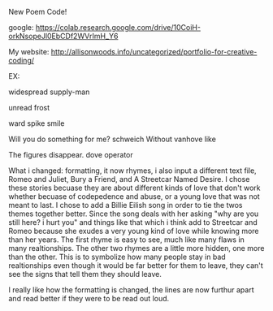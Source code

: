 New Poem Code!

google: https://colab.research.google.com/drive/10CoiH-orkNsopeJl0EbCDf2WVrImH_Y6

My website: http://allisonwoods.info/uncategorized/portfolio-for-creative-coding/


EX:

widespread
supply-man
                   
unread
frost
                   
ward
spike
smile
                   
Will you do something for me?
schweich
Without
vanhove
like
                   
The figures disappear.
dove
operator


What i changed: formatting, it now rhymes, i also input a different text file, Romeo and Juliet, Bury a Friend, and A Streetcar Named Desire.  I chose these stories becuase they are about different kinds of love that don't work whether becuase of codepedence and abuse, or a young love that was not meant to last.  I chose to add a Billie Eilish song in order to tie the twos themes together better.  Since the song deals with her asking "why are you still here?  i hurt you" and things like that which i think add to Streetcar and Romeo because she exudes a very young kind of love while knowing more than her years. The first rhyme is easy to see, much like many flaws in many realtionships.  The other two rhymes are a little more hidden, one more than the other.  This is to symbolize how many people stay in bad realtionships even though it would be far better for them to leave, they can't see the signs that tell them they should leave.

I really like how the formatting is changed, the lines are now furthur apart and read better if they were to be read out loud.  

